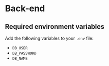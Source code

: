 # Back-end

## Required environment variables

Add the following variables to your `.env` file:

- `DB_USER`
- `DB_PASSWORD`
- `DB_NAME`